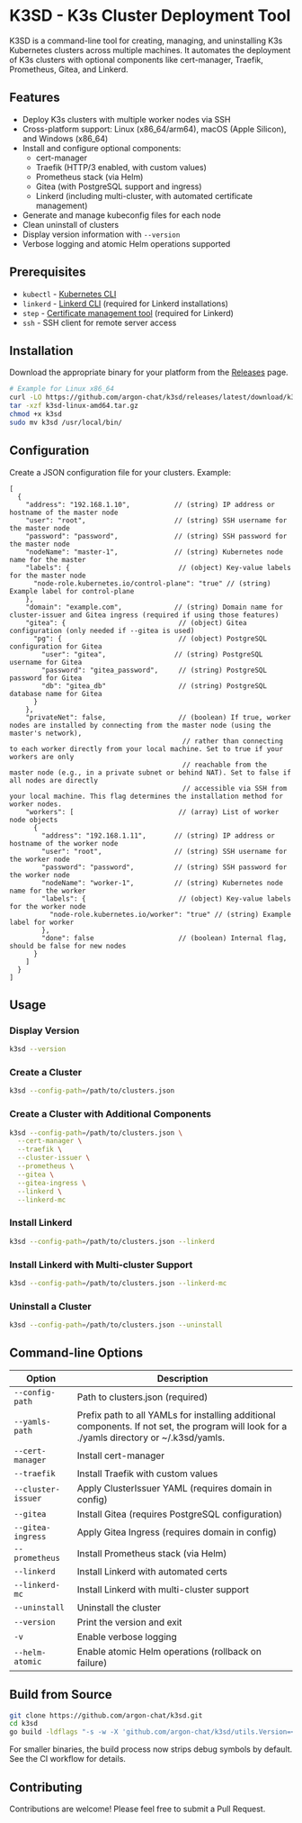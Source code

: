 # K3SD - K3s Cluster Deployment Tool

K3SD is a command-line tool for creating, managing, and uninstalling K3s Kubernetes clusters across multiple machines.
It automates the deployment of K3s clusters with optional components like cert-manager, Traefik, Prometheus, Gitea, and
Linkerd.

## Features

- Deploy K3s clusters with multiple worker nodes via SSH
- Cross-platform support: Linux (x86_64/arm64), macOS (Apple Silicon), and Windows (x86_64)
- Install and configure optional components:
  - cert-manager
  - Traefik (HTTP/3 enabled, with custom values)
  - Prometheus stack (via Helm)
  - Gitea (with PostgreSQL support and ingress)
  - Linkerd (including multi-cluster, with automated certificate management)
- Generate and manage kubeconfig files for each node
- Clean uninstall of clusters
- Display version information with `--version`
- Verbose logging and atomic Helm operations supported

## Prerequisites

- `kubectl` - [Kubernetes CLI](https://kubernetes.io/docs/tasks/tools/)
- `linkerd` - [Linkerd CLI](https://linkerd.io/2.18/getting-started/#step-1-install-the-cli) (required for Linkerd
  installations)
- `step` - [Certificate management tool](https://smallstep.com/docs/step-cli/installation/) (required for Linkerd)
- `ssh` - SSH client for remote server access

## Installation

Download the appropriate binary for your platform from the [Releases](https://github.com/argon-chat/k3sd/releases) page.

```bash
# Example for Linux x86_64
curl -LO https://github.com/argon-chat/k3sd/releases/latest/download/k3sd-linux-amd64.tar.gz
tar -xzf k3sd-linux-amd64.tar.gz
chmod +x k3sd
sudo mv k3sd /usr/local/bin/
```

## Configuration

Create a JSON configuration file for your clusters. Example:

```jsonc
[
  {
    "address": "192.168.1.10",           // (string) IP address or hostname of the master node
    "user": "root",                      // (string) SSH username for the master node
    "password": "password",              // (string) SSH password for the master node
    "nodeName": "master-1",              // (string) Kubernetes node name for the master
    "labels": {                           // (object) Key-value labels for the master node
      "node-role.kubernetes.io/control-plane": "true" // (string) Example label for control-plane
    },
    "domain": "example.com",             // (string) Domain name for cluster-issuer and Gitea ingress (required if using those features)
    "gitea": {                            // (object) Gitea configuration (only needed if --gitea is used)
      "pg": {                             // (object) PostgreSQL configuration for Gitea
        "user": "gitea",                 // (string) PostgreSQL username for Gitea
        "password": "gitea_password",     // (string) PostgreSQL password for Gitea
        "db": "gitea_db"                  // (string) PostgreSQL database name for Gitea
      }
    },
    "privateNet": false,                  // (boolean) If true, worker nodes are installed by connecting from the master node (using the master's network),
                                           // rather than connecting to each worker directly from your local machine. Set to true if your workers are only
                                           // reachable from the master node (e.g., in a private subnet or behind NAT). Set to false if all nodes are directly
                                           // accessible via SSH from your local machine. This flag determines the installation method for worker nodes.
    "workers": [                          // (array) List of worker node objects
      {
        "address": "192.168.1.11",       // (string) IP address or hostname of the worker node
        "user": "root",                  // (string) SSH username for the worker node
        "password": "password",          // (string) SSH password for the worker node
        "nodeName": "worker-1",          // (string) Kubernetes node name for the worker
        "labels": {                       // (object) Key-value labels for the worker node
          "node-role.kubernetes.io/worker": "true" // (string) Example label for worker
        },
        "done": false                     // (boolean) Internal flag, should be false for new nodes
      }
    ]
  }
]
```

## Usage

### Display Version

```bash
k3sd --version
```

### Create a Cluster

```bash
k3sd --config-path=/path/to/clusters.json
```

### Create a Cluster with Additional Components

```bash
k3sd --config-path=/path/to/clusters.json \
  --cert-manager \
  --traefik \
  --cluster-issuer \
  --prometheus \
  --gitea \
  --gitea-ingress \
  --linkerd \
  --linkerd-mc
```

### Install Linkerd

```bash
k3sd --config-path=/path/to/clusters.json --linkerd
```

### Install Linkerd with Multi-cluster Support

```bash
k3sd --config-path=/path/to/clusters.json --linkerd-mc
```

### Uninstall a Cluster

```bash
k3sd --config-path=/path/to/clusters.json --uninstall
```

## Command-line Options

| Option             | Description                                           |
|--------------------|-------------------------------------------------------|
| `--config-path`    | Path to clusters.json (required)                      |
| `--yamls-path`      | Prefix path to all YAMLs for installing additional components. If not set, the program will look for a ./yamls directory or ~/.k3sd/yamls. |
| `--cert-manager`   | Install cert-manager                                  |
| `--traefik`        | Install Traefik with custom values                    |
| `--cluster-issuer` | Apply ClusterIssuer YAML (requires domain in config)  |
| `--gitea`          | Install Gitea (requires PostgreSQL configuration)     |
| `--gitea-ingress`  | Apply Gitea Ingress (requires domain in config)       |
| `--prometheus`     | Install Prometheus stack (via Helm)                   |
| `--linkerd`        | Install Linkerd with automated certs                  |
| `--linkerd-mc`     | Install Linkerd with multi-cluster support            |
| `--uninstall`      | Uninstall the cluster                                 |
| `--version`        | Print the version and exit                            |
| `-v`               | Enable verbose logging                                |
| `--helm-atomic`    | Enable atomic Helm operations (rollback on failure)   |

## Build from Source

```bash
git clone https://github.com/argon-chat/k3sd.git
cd k3sd
go build -ldflags "-s -w -X 'github.com/argon-chat/k3sd/utils.Version=<version>'" -o k3sd ./cli/main.go
```

For smaller binaries, the build process now strips debug symbols by default. See the CI workflow for details.

## Contributing

Contributions are welcome! Please feel free to submit a Pull Request.